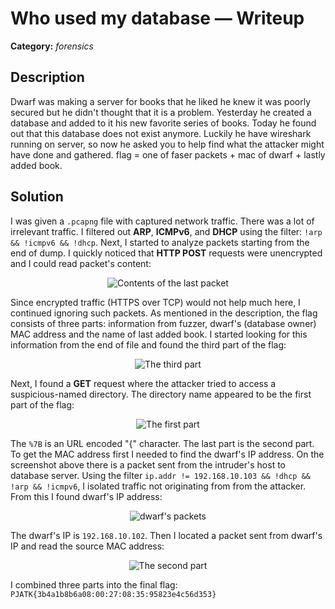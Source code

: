 # Who used my database — Writeup

**Category:** *forensics*

## Description

Dwarf was making a server for books that he liked he knew it was poorly secured but he didn't thought that it is a problem. Yesterday he created a database and added to it his new favorite series of books. Today he found out that this database does not exist anymore. Luckily he have wireshark running on server, so now he asked you to help find what the attacker might have done and gathered. flag = one of faser packets + mac of dwarf + lastly added book.

## Solution

I was given a `.pcapng` file with captured network traffic. There was a lot of irrelevant traffic. I filtered out **ARP**, **ICMPv6**, and **DHCP** using the filter: `!arp && !icmpv6 && !dhcp`.
Next, I started to analyze packets starting from the end of dump. I quickly noticed that **HTTP POST** requests were unencrypted and I could read packet's content:

<p align="center">
<img src="../../../resources/PJHACK CTF 2025/database1.png" alt="Contents of the last packet"/>
</p>

Since encrypted traffic (HTTPS over TCP) would not help much here, I continued ignoring such packets.
As mentioned in the description, the flag consists of three parts: information from fuzzer, dwarf's (database owner) MAC address and the name of last added book.
I started looking for this information from the end of file and found the third part of the flag:

<p align="center">
<img src="../../../resources/PJHACK CTF 2025/database2.png" alt="The third part"/>
</p>

Next, I found a **GET** request where the attacker tried to access a suspicious-named directory. The directory name appeared to be the first part of the flag:

<p align="center">
<img src="../../../resources/PJHACK CTF 2025/database3.png" alt="The first part"/>
</p>

The `%7B` is an URL encoded "{" character.
The last part is the second part. To get the MAC address first I needed to find the dwarf's IP address. On the screenshot above there is a packet sent from the intruder's host to database server. Using the filter `ip.addr != 192.168.10.103 && !dhcp && !arp && !icmpv6`, I isolated traffic not originating from from the attacker. From this I found dwarf's IP address:

<p align="center">
<img src="../../../resources/PJHACK CTF 2025/database4.png" alt="dwarf's packets"/>
</p>

The dwarf's IP is `192.168.10.102`.
Then I located a packet sent from dwarf's IP and read the source MAC address:

<p align="center">
<img src="../../../resources/PJHACK CTF 2025/database5.png" alt="The second part"/>
</p>

I combined three parts into the final flag:
`PJATK{3b4a1b8b6a08:00:27:08:35:95823e4c56d353}`
